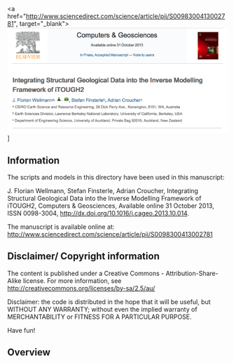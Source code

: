 <a href="http://www.sciencedirect.com/science/article/pii/S0098300413002781", target="_blank">![Screenshot Computers and Geosciences page](doc/images/CAGEO_2013.png?raw=true)]</a>

Information
----

The scripts and models in this directory have been used in this manuscript:

J. Florian Wellmann, Stefan Finsterle, Adrian Croucher, Integrating Structural Geological Data into the Inverse Modelling Framework of iTOUGH2, Computers & Geosciences, Available online 31 October 2013, ISSN 0098-3004, http://dx.doi.org/10.1016/j.cageo.2013.10.014.

The manuscript is available online at:
http://www.sciencedirect.com/science/article/pii/S0098300413002781

Disclaimer/ Copyright information
----
The content is published under a Creative Commons - Attribution-Share-Alike license. For more information, see http://creativecommons.org/licenses/by-sa/2.5/au/

Disclaimer: the code is distributed in the hope that it will be useful, but WITHOUT ANY WARRANTY; without even the implied warranty of MERCHANTABILITY or FITNESS FOR A PARTICULAR PURPOSE.

Have fun!

Overview
----

